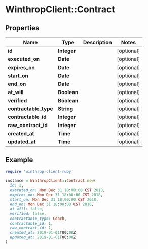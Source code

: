 # WinthropClient::Contract

## Properties

| Name | Type | Description | Notes |
| ---- | ---- | ----------- | ----- |
| **id** | **Integer** |  | [optional] |
| **executed_on** | **Date** |  | [optional] |
| **expires_on** | **Date** |  | [optional] |
| **start_on** | **Date** |  | [optional] |
| **end_on** | **Date** |  | [optional] |
| **at_will** | **Boolean** |  | [optional] |
| **verified** | **Boolean** |  | [optional] |
| **contractable_type** | **String** |  | [optional] |
| **contractable_id** | **Integer** |  | [optional] |
| **raw_contract_id** | **Integer** |  | [optional] |
| **created_at** | **Time** |  | [optional] |
| **updated_at** | **Time** |  | [optional] |

## Example

```ruby
require 'winthrop-client-ruby'

instance = WinthropClient::Contract.new(
  id: 1,
  executed_on: Mon Dec 31 18:00:00 CST 2018,
  expires_on: Mon Dec 31 18:00:00 CST 2018,
  start_on: Mon Dec 31 18:00:00 CST 2018,
  end_on: Mon Dec 31 18:00:00 CST 2018,
  at_will: false,
  verified: false,
  contractable_type: Coach,
  contractable_id: 1,
  raw_contract_id: 1,
  created_at: 2019-01-01T00:00Z,
  updated_at: 2019-01-01T00:00Z
)
```

